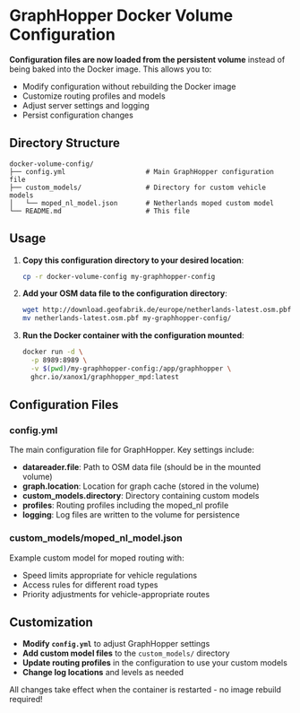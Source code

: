 # GraphHopper Docker Volume Configuration

**Configuration files are now loaded from the persistent volume** instead of being baked into the Docker image. This allows you to:
- Modify configuration without rebuilding the Docker image  
- Customize routing profiles and models
- Adjust server settings and logging
- Persist configuration changes

## Directory Structure

```
docker-volume-config/
├── config.yml                    # Main GraphHopper configuration file
├── custom_models/                # Directory for custom vehicle models
│   └── moped_nl_model.json       # Netherlands moped custom model
└── README.md                     # This file
```

## Usage

1. **Copy this configuration directory to your desired location**:
   ```bash
   cp -r docker-volume-config my-graphhopper-config
   ```

2. **Add your OSM data file to the configuration directory**:
   ```bash
   wget http://download.geofabrik.de/europe/netherlands-latest.osm.pbf
   mv netherlands-latest.osm.pbf my-graphhopper-config/
   ```

3. **Run the Docker container with the configuration mounted**:
   ```bash
   docker run -d \
     -p 8989:8989 \
     -v $(pwd)/my-graphhopper-config:/app/graphhopper \
     ghcr.io/xanox1/graphhopper_mpd:latest
   ```

## Configuration Files

### config.yml
The main configuration file for GraphHopper. Key settings include:
- **datareader.file**: Path to OSM data file (should be in the mounted volume)
- **graph.location**: Location for graph cache (stored in the volume)
- **custom_models.directory**: Directory containing custom models
- **profiles**: Routing profiles including the moped_nl profile
- **logging**: Log files are written to the volume for persistence

### custom_models/moped_nl_model.json
Example custom model for moped routing with:
- Speed limits appropriate for vehicle regulations
- Access rules for different road types  
- Priority adjustments for vehicle-appropriate routes

## Customization

- **Modify `config.yml`** to adjust GraphHopper settings
- **Add custom model files** to the `custom_models/` directory  
- **Update routing profiles** in the configuration to use your custom models
- **Change log locations** and levels as needed

All changes take effect when the container is restarted - no image rebuild required!